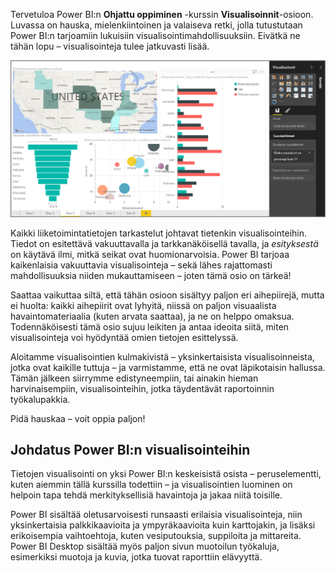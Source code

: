 Tervetuloa Power BI:n **Ohjattu oppiminen** -kurssin **Visualisoinnit**-osioon. Luvassa on hauska, mielenkiintoinen ja valaiseva retki, jolla tutustutaan Power BI:n tarjoamiin lukuisiin visualisointimahdollisuuksiin. Eivätkä ne tähän lopu – visualisointeja tulee jatkuvasti lisää.

![](media/3-1-intro-visualizations/3-1_1.png)

Kaikki liiketoimintatietojen tarkastelut johtavat tietenkin visualisointeihin. Tiedot on esitettävä vakuuttavalla ja tarkkanäköisellä tavalla, ja *esityksestä* on käytävä ilmi, mitkä seikat ovat huomionarvoisia. Power BI tarjoaa kaikenlaisia vakuuttavia visualisointeja – sekä lähes rajattomasti mahdollisuuksia niiden mukauttamiseen – joten tämä osio on tärkeä!

Saattaa vaikuttaa siltä, että tähän osioon sisältyy paljon eri aihepiirejä, mutta ei huolta: kaikki aihepiirit ovat lyhyitä, niissä on paljon visuaalista havaintomateriaalia (kuten arvata saattaa), ja ne on helppo omaksua. Todennäköisesti tämä osio sujuu leikiten ja antaa ideoita siitä, miten visualisointeja voi hyödyntää omien tietojen esittelyssä.

Aloitamme visualisointien kulmakivistä – yksinkertaisista visualisoinneista, jotka ovat kaikille tuttuja – ja varmistamme, että ne ovat läpikotaisin hallussa. Tämän jälkeen siirrymme edistyneempiin, tai ainakin hieman harvinaisempiin, visualisointeihin, jotka täydentävät raportoinnin työkalupakkia.

Pidä hauskaa – voit oppia paljon!

## <a name="introduction-to-visuals-in-power-bi"></a>Johdatus Power BI:n visualisointeihin
Tietojen visualisointi on yksi Power BI:n keskeisistä osista – peruselementti, kuten aiemmin tällä kurssilla todettiin – ja visualisointien luominen on helpoin tapa tehdä merkityksellisiä havaintoja ja jakaa niitä toisille.

Power BI sisältää oletusarvoisesti runsaasti erilaisia visualisointeja, niin yksinkertaisia palkkikaavioita ja ympyräkaavioita kuin karttojakin, ja lisäksi erikoisempia vaihtoehtoja, kuten vesiputouksia, suppiloita ja mittareita. Power BI Desktop sisältää myös paljon sivun muotoilun työkaluja, esimerkiksi muotoja ja kuvia, jotka tuovat raporttiin elävyyttä.

